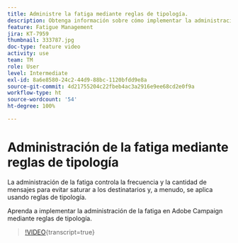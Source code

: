 ```yaml
---
title: Administre la fatiga mediante reglas de tipología.
description: Obtenga información sobre cómo implementar la administración de la fatiga mediante la aplicación de reglas de tipología.
feature: Fatigue Management
jira: KT-7959
thumbnail: 333787.jpg
doc-type: feature video
activity: use
team: TM
role: User
level: Intermediate
exl-id: 8a6e8580-24c2-44d9-88bc-1120bfdd9e8a
source-git-commit: 4d21755204c22fbeb4ac3a2916e9ee68cd2e0f9a
workflow-type: ht
source-wordcount: '54'
ht-degree: 100%

---
```


# Administración de la fatiga mediante reglas de tipología

La administración de la fatiga controla la frecuencia y la cantidad de mensajes para evitar saturar a los destinatarios y, a menudo, se aplica usando reglas de tipología.

Aprenda a implementar la administración de la fatiga en Adobe Campaign mediante reglas de tipología.

>[!VIDEO](https://video.tv.adobe.com/v/333787?quality=12&learn=on){transcript=true}
